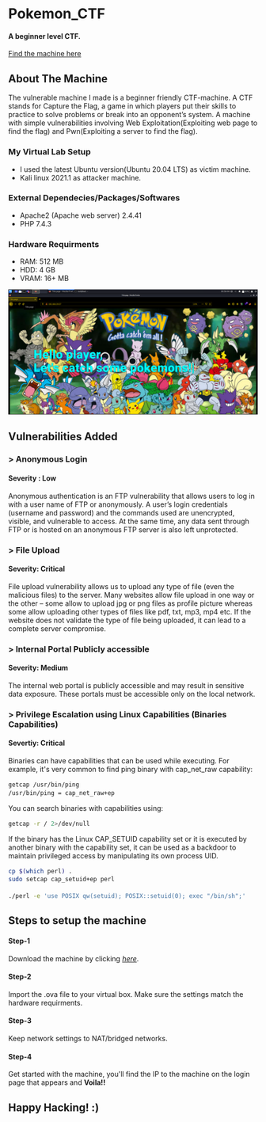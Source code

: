 # Pokemon_CTF
#### A beginner level CTF.

[Find the machine here](https://drive.google.com/file/d/1bZNuZXk_sBt9kNg0uuFez4Xti6Grf9tr/view?usp=sharing "Named link title")


## About The Machine

The vulnerable machine I made is a beginner friendly CTF-machine. A CTF stands for Capture the Flag, a game in which players put their skills to practice to solve problems or break into an opponent’s system. A machine with simple vulnerabilities involving Web Exploitation(Exploiting web page to find the flag) and Pwn(Exploiting a server to find the flag).

### My Virtual Lab Setup
* I used the latest Ubuntu version(Ubuntu 20.04 LTS) as victim machine.
* Kali linux 2021.1 as attacker machine.
### External Dependecies/Packages/Softwares
*  Apache2 (Apache web server) 2.4.41
*  PHP 7.4.3
### Hardware Requirments
* RAM: 512 MB
* HDD: 4 GB
* VRAM: 16+ MB

<img src="https://github.com/meks-0202/Pokemon_CTF/blob/7a0251d858a05cb1436b2a3b37ebea636b8790c2/assests/Page.png">

## Vulnerabilities Added
### > Anonymous Login
#### Severity : Low
Anonymous authentication is an FTP vulnerability that allows users to log in with a user name of FTP or anonymously. A user’s login credentials (username and password) and the commands used are unencrypted, visible, and vulnerable to access. At the same time, any data sent through FTP or is hosted on an anonymous FTP server is also left unprotected.

### > File Upload
#### Severity: Critical
File upload vulnerability allows us to upload any type of file (even the malicious files) to the server. Many websites allow file upload in one way or the other – some allow to upload jpg or png files as profile picture whereas some allow uploading other types of files like pdf, txt, mp3, mp4 etc. If the website does not validate the type of file being uploaded, it can lead to a complete server compromise.

### > Internal Portal Publicly accessible
#### Severity: Medium
The internal web portal is publicly accessible and may result in sensitive data exposure. These portals must be accessible only on the local network.

### > Privilege Escalation using Linux Capabilities (Binaries Capabilities)
#### Severtiy: Critical
Binaries can have capabilities that can be used while executing. For example, it's very common to find ping binary with cap_net_raw capability:
```bash
getcap /usr/bin/ping
/usr/bin/ping = cap_net_raw+ep
```
You can search binaries with capabilities using:
```bash
getcap -r / 2>/dev/null
```
If the binary has the Linux CAP_SETUID capability set or it is executed by another binary with the capability set, it can be used as a backdoor to maintain privileged access by manipulating its own process UID.
```bash
cp $(which perl) .
sudo setcap cap_setuid+ep perl

./perl -e 'use POSIX qw(setuid); POSIX::setuid(0); exec "/bin/sh";'
```

## Steps to setup the machine
#### Step-1
Download the machine by clicking [_here_](https://drive.google.com/file/d/1bZNuZXk_sBt9kNg0uuFez4Xti6Grf9tr/view?usp=sharing).
#### Step-2 
Import the .ova file to your virtual box. Make sure the settings match the hardware requirments.
#### Step-3 
Keep network settings to NAT/bridged networks.
#### Step-4 
Get started with the machine, you'll find the IP to the machine on the login page that appears and <b>Voila!!</b>

## Happy Hacking! :)
